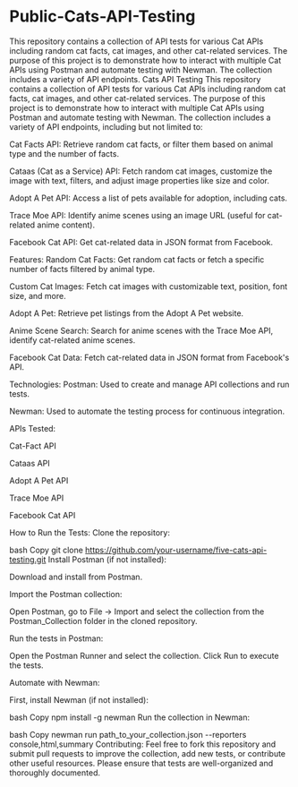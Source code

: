 # Public-Cats-API-Testing
This repository contains a collection of API tests for various Cat APIs including random cat facts, cat images, and other cat-related services. The purpose of this project is to demonstrate how to interact with multiple Cat APIs using Postman and automate testing with Newman. The collection includes a variety of API endpoints.
Cats API Testing
This repository contains a collection of API tests for various Cat APIs including random cat facts, cat images, and other cat-related services. The purpose of this project is to demonstrate how to interact with multiple Cat APIs using Postman and automate testing with Newman. The collection includes a variety of API endpoints, including but not limited to:

Cat Facts API: Retrieve random cat facts, or filter them based on animal type and the number of facts.

Cataas (Cat as a Service) API: Fetch random cat images, customize the image with text, filters, and adjust image properties like size and color.

Adopt A Pet API: Access a list of pets available for adoption, including cats.

Trace Moe API: Identify anime scenes using an image URL (useful for cat-related anime content).

Facebook Cat API: Get cat-related data in JSON format from Facebook.

Features:
Random Cat Facts: Get random cat facts or fetch a specific number of facts filtered by animal type.

Custom Cat Images: Fetch cat images with customizable text, position, font size, and more.

Adopt A Pet: Retrieve pet listings from the Adopt A Pet website.

Anime Scene Search: Search for anime scenes with the Trace Moe API, identify cat-related anime scenes.

Facebook Cat Data: Fetch cat-related data in JSON format from Facebook's API.

Technologies:
Postman: Used to create and manage API collections and run tests.

Newman: Used to automate the testing process for continuous integration.

APIs Tested:

Cat-Fact API

Cataas API

Adopt A Pet API

Trace Moe API

Facebook Cat API

How to Run the Tests:
Clone the repository:

bash
Copy
git clone https://github.com/your-username/five-cats-api-testing.git
Install Postman (if not installed):

Download and install from Postman.

Import the Postman collection:

Open Postman, go to File → Import and select the collection from the Postman_Collection folder in the cloned repository.

Run the tests in Postman:

Open the Postman Runner and select the collection. Click Run to execute the tests.

Automate with Newman:

First, install Newman (if not installed):

bash
Copy
npm install -g newman
Run the collection in Newman:

bash
Copy
newman run path_to_your_collection.json --reporters console,html,summary
Contributing:
Feel free to fork this repository and submit pull requests to improve the collection, add new tests, or contribute other useful resources. Please ensure that tests are well-organized and thoroughly documented.
